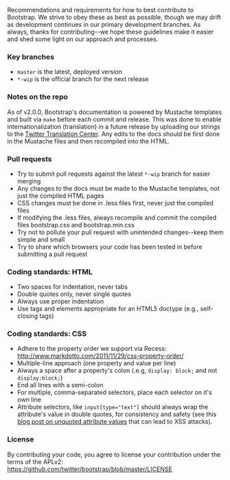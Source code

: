 Recommendations and requirements for how to best contribute to Bootstrap. We strive to obey these as best as possible, though we may drift as development continues in our primary development branches. As always, thanks for contributing--we hope these guidelines make it easier and shed some light on our approach and processes.

### Key branches
- `master` is the latest, deployed version
- `*-wip` is the official branch for the next release

### Notes on the repo
As of v2.0.0, Bootstrap's documentation is powered by Mustache templates and built via `make` before each commit and release. This was done to enable internationalization (translation) in a future release by uploading our strings to the [Twitter Translation Center](http://translate.twttr.com/). Any edits to the docs should be first done in the Mustache files and then recompiled into the HTML.

### Pull requests
- Try to submit pull requests against the latest `*-wip` branch for easier merging
- Any changes to the docs must be made to the Mustache templates, not just the compiled HTML pages
- CSS changes must be done in .less files first, never just the compiled files
- If modifying the .less files, always recompile and commit the compiled files bootstrap.css and bootstrap.min.css
- Try not to pollute your pull request with unintended changes--keep them simple and small
- Try to share which browsers your code has been tested in before submitting a pull request

### Coding standards: HTML
- Two spaces for indentation, never tabs
- Double quotes only, never single quotes
- Always use proper indentation
- Use tags and elements appropriate for an HTML5 doctype (e.g., self-closing tags)

### Coding standards: CSS
- Adhere to the property order we support via Recess: http://www.markdotto.com/2011/11/29/css-property-order/
- Multiple-line approach (one property and value per line)
- Always a space after a property's colon (.e.g, `display: block;` and not `display:block;`)
- End all lines with a semi-colon
- For multiple, comma-separated selectors, place each selector on it's own line
- Attribute selectors, like `input[type="text"]` should always wrap the attribute's value in double quotes, for consistency and safety (see this [blog post on unquoted attribute values](http://mathiasbynens.be/notes/unquoted-attribute-values) that can lead to XSS attacks).

### License
By contributing your code, you agree to license your contribution under the terms of the APLv2:
https://github.com/twitter/bootstrap/blob/master/LICENSE
